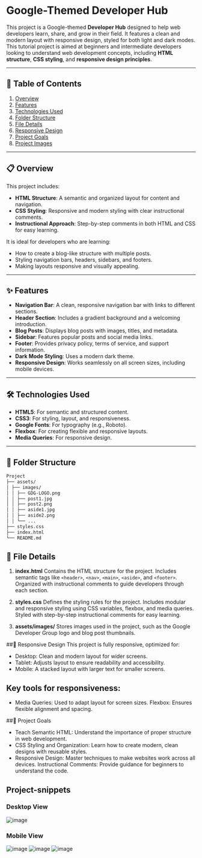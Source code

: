 # Google-Themed Developer Hub

This project is a Google-themed **Developer Hub** designed to help web developers learn, share, and grow in their field. It features a clean and modern layout with responsive design, styled for both light and dark modes. This tutorial project is aimed at beginners and intermediate developers looking to understand web development concepts, including **HTML structure**, **CSS styling**, and **responsive design principles**.

---

## 📖 Table of Contents

1. [Overview](#overview)
2. [Features](#features)
3. [Technologies Used](#technologies-used)
4. [Folder Structure](#folder-structure)
5. [File Details](#file-details)
6. [Responsive Design](#responsive-design)
7. [Project Goals](#project-goals)
8. [Project Images](#project-snippets)

---

## 📋 Overview

This project includes:

- **HTML Structure**: A semantic and organized layout for content and navigation.
- **CSS Styling**: Responsive and modern styling with clear instructional comments.
- **Instructional Approach**: Step-by-step comments in both HTML and CSS for easy learning.

It is ideal for developers who are learning:

- How to create a blog-like structure with multiple posts.
- Styling navigation bars, headers, sidebars, and footers.
- Making layouts responsive and visually appealing.

---

## ✨ Features

- **Navigation Bar**: A clean, responsive navigation bar with links to different sections.
- **Header Section**: Includes a gradient background and a welcoming introduction.
- **Blog Posts**: Displays blog posts with images, titles, and metadata.
- **Sidebar**: Features popular posts and social media links.
- **Footer**: Provides privacy policy, terms of service, and support information.
- **Dark Mode Styling**: Uses a modern dark theme.
- **Responsive Design**: Works seamlessly on all screen sizes, including mobile devices.

---

## 🛠 Technologies Used

- **HTML5**: For semantic and structured content.
- **CSS3**: For styling, layout, and responsiveness.
- **Google Fonts**: For typography (e.g., Roboto).
- **Flexbox**: For creating flexible and responsive layouts.
- **Media Queries**: For responsive design.

---

## 📁 Folder Structure

```bash
Project
├── assets/
│ ├── images/
│ │ ├── GDG-LOGO.png
│ │ ├── post1.jpg
│ │ ├── post2.png
│ │ ├── aside1.jpg
│ │ ├── aside2.png
│ │ └── ...
├── styles.css
├── index.html
└── README.md
```

## 📄 File Details

1. **index.html**
   Contains the HTML structure for the project.
   Includes semantic tags like `<header>`, `<nav>`, `<main>`, `<aside>`, and `<footer>`.
   Organized with instructional comments to guide developers through each section.

2. **styles.css**
   Defines the styling rules for the project.
   Includes modular and responsive styling using CSS variables, flexbox, and media queries.
   Styled with step-by-step instructional comments for easy learning.

3. **assets/images/**
   Stores images used in the project, such as the Google Developer Group logo and blog post thumbnails.

##📱 Responsive Design
This project is fully responsive, optimized for:

- Desktop: Clean and modern layout for wider screens.
- Tablet: Adjusts layout to ensure readability and accessibility.
- Mobile: A stacked layout with larger text for smaller screens.

## Key tools for responsiveness:

- Media Queries: Used to adapt layout for screen sizes.
  Flexbox: Ensures flexible alignment and spacing.

##🎯 Project Goals

- Teach Semantic HTML: Understand the importance of proper structure in web development.
- CSS Styling and Organization: Learn how to create modern, clean designs with reusable styles.
- Responsive Design: Master techniques to make websites work across all devices.
  Instructional Comments: Provide guidance for beginners to understand the code.

## Project-snippets

### Desktop View

![image](https://github.com/user-attachments/assets/d5163dbb-e98f-4398-b97e-2a8bd3100e39)

### Mobile View

![image](https://github.com/user-attachments/assets/e2397c65-5fed-4b3e-b1be-7f2e0807270d)
![image](https://github.com/user-attachments/assets/2eeeab1c-7594-4e63-a17b-0be4f0ca239d)
![image](https://github.com/user-attachments/assets/ca227576-1d4d-4a5e-b533-4cb6bd0024df)
